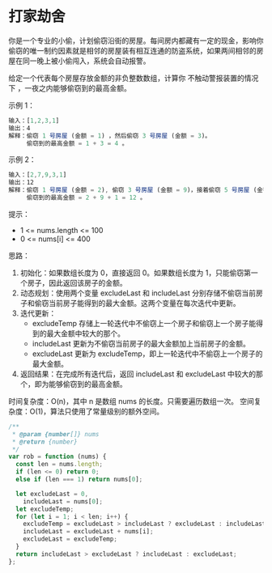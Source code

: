# 打家劫舍

你是一个专业的小偷，计划偷窃沿街的房屋。每间房内都藏有一定的现金，影响你偷窃的唯一制约因素就是相邻的房屋装有相互连通的防盗系统，如果两间相邻的房屋在同一晚上被小偷闯入，系统会自动报警。

给定一个代表每个房屋存放金额的非负整数数组，计算你 不触动警报装置的情况下 ，一夜之内能够偷窃到的最高金额。

示例 1：

```javascript
输入：[1,2,3,1]
输出：4
解释：偷窃 1 号房屋 (金额 = 1) ，然后偷窃 3 号房屋 (金额 = 3)。
     偷窃到的最高金额 = 1 + 3 = 4 。
```

示例 2：

```javascript
输入：[2,7,9,3,1]
输出：12
解释：偷窃 1 号房屋 (金额 = 2), 偷窃 3 号房屋 (金额 = 9)，接着偷窃 5 号房屋 (金额 = 1)。
     偷窃到的最高金额 = 2 + 9 + 1 = 12 。
```

提示：

- 1 <= nums.length <= 100
- 0 <= nums[i] <= 400

思路：

1. 初始化：如果数组长度为 0，直接返回 0。如果数组长度为 1，只能偷窃第一个房子，因此返回该房子的金额。
2. 动态规划：使用两个变量 excludeLast 和 includeLast 分别存储不偷窃当前房子和偷窃当前房子能得到的最大金额。这两个变量在每次迭代中更新。
3. 迭代更新：
   - excludeTemp 存储上一轮迭代中不偷窃上一个房子和偷窃上一个房子能得到的最大金额中较大的那个。
   - includeLast 更新为不偷窃当前房子的最大金额加上当前房子的金额。
   - excludeLast 更新为 excludeTemp，即上一轮迭代中不偷窃上一个房子的最大金额。
4. 返回结果：在完成所有迭代后，返回 includeLast 和 excludeLast 中较大的那个，即为能够偷窃到的最高金额。

时间复杂度：O(n)，其中 n 是数组 nums 的长度。只需要遍历数组一次。
空间复杂度：O(1)，算法只使用了常量级别的额外空间。

```javascript
/**
 * @param {number[]} nums
 * @return {number}
 */
var rob = function (nums) {
  const len = nums.length;
  if (len <= 0) return 0;
  else if (len === 1) return nums[0];

  let excludeLast = 0,
    includeLast = nums[0];
  let excludeTemp;
  for (let i = 1; i < len; i++) {
    excludeTemp = excludeLast > includeLast ? excludeLast : includeLast;
    includeLast = excludeLast + nums[i];
    excludeLast = excludeTemp;
  }
  return includeLast > excludeLast ? includeLast : excludeLast;
};
```

